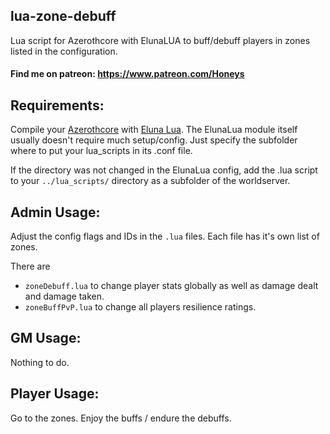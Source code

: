 ## lua-zone-debuff
Lua script for Azerothcore with ElunaLUA to buff/debuff players in zones listed in the configuration.

#### Find me on patreon: https://www.patreon.com/Honeys

## Requirements:
Compile your [Azerothcore](https://github.com/azerothcore/azerothcore-wotlk) with [Eluna Lua](https://www.azerothcore.org/catalogue-details.html?id=131435473).
The ElunaLua module itself usually doesn't require much setup/config. Just specify the subfolder where to put your lua_scripts in its .conf file.

If the directory was not changed in the ElunaLua config, add the .lua script to your `../lua_scripts/` directory as a subfolder of the worldserver.

## Admin Usage:
Adjust the config flags and IDs in the `.lua` files. Each file has it's own list of zones.

There are
- `zoneDebuff.lua` to change player stats globally as well as damage dealt and damage taken.
- `zoneBuffPvP.lua` to change all players resilience ratings. 

## GM Usage:
Nothing to do.

## Player Usage:
Go to the zones. Enjoy the buffs / endure the debuffs.
